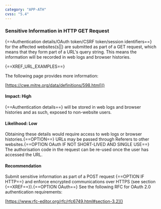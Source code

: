```yaml
---
category: "APP-ATH"
cvss: "5.4"
---
```

### Sensitive Information in HTTP GET Request
{==Authentication details/OAuth token/CSRF token/session identifiers==} for the affected websites{s||} are submitted as part of a GET request, which means that they form part of a URL's query string. This means the information will be recorded in web logs and browser histories.

{==XREF_URL_EXAMPLES==}

The following page provides more information:

[https://cwe.mitre.org/data/definitions/598.html]()
#### Impact: High
{==Authentication details==} will be stored in web logs and browser histories and as such, exposed to non-website users.
#### Likelihood: Low
Obtaining these details would require access to web logs or browser histories.{==OPTION==} URLs may be passed through Referers to other websites.{==OPTION OAuth IF NOT SHORT-LIVED AND SINGLE USE==} The authorisation code in the request can be re-used once the user has accessed the URL.
#### Recommendation
Submit sensitive information as part of a POST request {==OPTION IF HTTP==} and enforce encrypted communications over HTTPS (see section {==XREF==}).{==OPTION OAuth==} See the following RFC for OAuth 2.0 authentication requirements:

[https://www.rfc-editor.org/rfc/rfc6749.html#section-3.2]()
